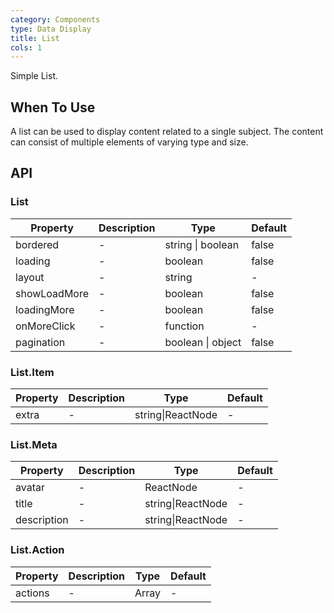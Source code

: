 ```yaml
---
category: Components
type: Data Display
title: List 
cols: 1
---
```


Simple List.

## When To Use

A list can be used to display content related to a single subject. The content can consist of multiple elements of varying type and size.

## API

### List

| Property     | Description           | Type     | Default       |
|----------|----------------|----------|--------------|
| bordered | - | string \| boolean   |  false  |
| loading | -| boolean   |  false  |
| layout | - | string |  -  |
| showLoadMore    | -| boolean   |  false  |
| loadingMore  | - | boolean   |  false  |
| onMoreClick    | -| function   | - |
| pagination | - | boolean \| object   |  false  |

### List.Item

| Property     | Description           | Type     | Default       |
---------|-------------|------|---------
| extra | - | string\|ReactNode |  -  |

### List.Meta

| Property     | Description           | Type     | Default       |
---------|-------------|------|---------
| avatar | - | ReactNode |  -  |
| title | - | string\|ReactNode |  -  |
| description | - | string\|ReactNode |  -  |

### List.Action
| Property     | Description           | Type     | Default       |
---------|-------------|------|---------
| actions | - | Array |  -  |
